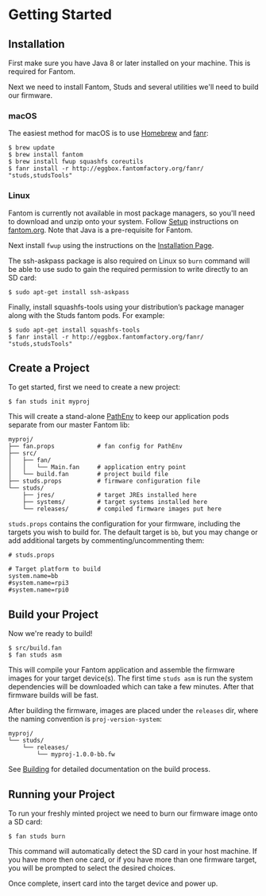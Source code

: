 # Getting Started

## Installation

First make sure you have Java 8 or later installed on your machine.  This is
required for Fantom.

Next we need to install Fantom, Studs and several utilities we'll need to build
our firmware.

### macOS

The easiest method for macOS is to use [Homebrew](http://brew.sh) and
[fanr](http://fantom.org/doc/docFanr/Tool):

    $ brew update
    $ brew install fantom
    $ brew install fwup squashfs coreutils
    $ fanr install -r http://eggbox.fantomfactory.org/fanr/ "studs,studsTools"

### Linux

[fanorg]:     http://fantom.org
[linux-fan]:  http://fantom.org/doc/docTools/Setup#unix
[linux-fwup]: https://github.com/fhunleth/fwup#installing

Fantom is currently not available in most package managers, so you'll need to
download and unzip onto your system.  Follow [Setup][linux-fan] instructions
on [fantom.org][fanorg].  Note that Java is a pre-requisite for Fantom.

Next install `fwup` using the instructions on the [Installation
Page][linux-fwup].

The ssh-askpass package is also required on Linux so `burn` command will be
able to use sudo to gain the required permission to write directly to an SD
card:

    $ sudo apt-get install ssh-askpass

Finally, install squashfs-tools using your distribution’s package manager along
with the Studs fantom pods. For example:

    $ sudo apt-get install squashfs-tools
    $ fanr install -r http://eggbox.fantomfactory.org/fanr/ "studs,studsTools"

## Create a Project

To get started, first we need to create a new project:

    $ fan studs init myproj

This will create a stand-alone [PathEnv](http://fantom.org/doc/docLang/Env#PathEnv)
to keep our application pods separate from our master Fantom lib:

    myproj/
    ├── fan.props            # fan config for PathEnv
    ├── src/
    │   ├── fan/
    │   │   └── Main.fan     # application entry point
    │   └── build.fan        # project build file
    ├── studs.props          # firmware configuration file
    └── studs/
        ├── jres/            # target JREs installed here
        ├── systems/         # target systems installed here
        └── releases/        # compiled firmware images put here

`studs.props` contains the configuration for your firmware, including the
targets you wish to build for. The default target is `bb`, but you may change
or add additional targets by commenting/uncommenting them:

    # studs.props

    # Target platform to build
    system.name=bb
    #system.name=rpi3
    #system.name=rpi0

## Build your Project

Now we're ready to build!

    $ src/build.fan
    $ fan studs asm

This will compile your Fantom application and assemble the firmware images for
your target device(s). The first time `studs asm` is run the system
dependencies will be downloaded which can take a few minutes. After that
firmware builds will be fast.

After building the firmware, images are placed under the `releases` dir, where
the naming convention is `proj-version-system`:

    myproj/
    └── studs/
        └── releases/
            └── myproj-1.0.0-bb.fw

See [Building](Building.html) for detailed documentation on the build process.

## Running your Project

To run your freshly minted project we need to burn our firmware image onto a
SD card:

    $ fan studs burn

This command will automatically detect the SD card in your host machine.  If you
have more then one card, or if you have more than one firmware target, you will
be prompted to select the desired choices.

Once complete, insert card into the target device and power up.

